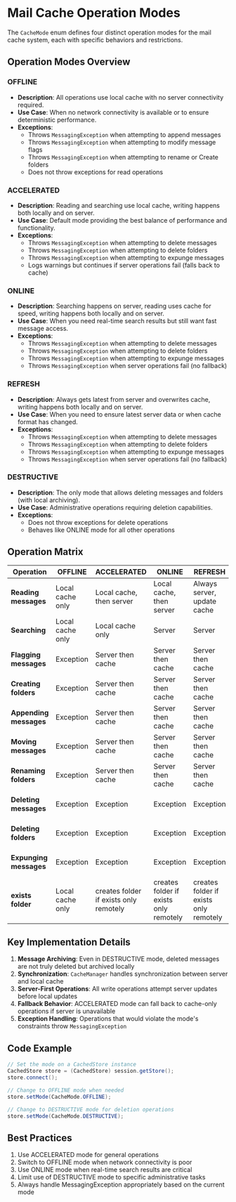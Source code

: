 # Mail Cache Operation Modes

The `CacheMode` enum defines four distinct operation modes for the mail cache system, each with specific behaviors and restrictions.

## Operation Modes Overview

### OFFLINE
- **Description**: All operations use local cache with no server connectivity required.
- **Use Case**: When no network connectivity is available or to ensure deterministic performance.
- **Exceptions**:
    - Throws `MessagingException` when attempting to append messages
    - Throws `MessagingException` when attempting to modify message flags
    - Throws `MessagingException` when attempting to rename or Create folders
    - Does not throw exceptions for read operations

### ACCELERATED
- **Description**: Reading and searching use local cache, writing happens both locally and on server.
- **Use Case**: Default mode providing the best balance of performance and functionality.
- **Exceptions**:
    - Throws `MessagingException` when attempting to delete messages
    - Throws `MessagingException` when attempting to delete folders
    - Throws `MessagingException` when attempting to expunge messages
    - Logs warnings but continues if server operations fail (falls back to cache)

### ONLINE
- **Description**: Searching happens on server, reading uses cache for speed, writing happens both locally and on server.
- **Use Case**: When you need real-time search results but still want fast message access.
- **Exceptions**:
    - Throws `MessagingException` when attempting to delete messages
    - Throws `MessagingException` when attempting to delete folders
    - Throws `MessagingException` when attempting to expunge messages
    - Throws `MessagingException` when server operations fail (no fallback)

### REFRESH
- **Description**: Always gets latest from server and overwrites cache, writing happens both locally and on server.
- **Use Case**: When you need to ensure latest server data or when cache format has changed.
- **Exceptions**:
  - Throws `MessagingException` when attempting to delete messages
  - Throws `MessagingException` when attempting to delete folders
  - Throws `MessagingException` when attempting to expunge messages
  - Throws `MessagingException` when server operations fail (no fallback)

### DESTRUCTIVE
- **Description**: The only mode that allows deleting messages and folders (with local archiving).
- **Use Case**: Administrative operations requiring deletion capabilities.
- **Exceptions**:
    - Does not throw exceptions for delete operations
    - Behaves like ONLINE mode for all other operations

## Operation Matrix
| Operation              | OFFLINE | ACCELERATED                        | ONLINE                 | REFRESH                | DESTRUCTIVE |
|------------------------|---------|------------------------------------|-----------------------|-----------------------|-------------|
| **Reading messages**   | Local cache only | Local cache, then server   | Local cache, then server | Always server, update cache | Same as ONLINE |
| **Searching**          | Local cache only | Local cache only           | Server                | Server                | Server |
| **Flagging messages**  | Exception | Server then cache                | Server then cache     | Server then cache     | Server then cache |
| **Creating folders**   | Exception | Server then cache                | Server then cache     | Server then cache     | Server then cache |
| **Appending messages** | Exception | Server then cache                | Server then cache     | Server then cache     | Server then cache |
| **Moving messages**    | Exception | Server then cache                | Server then cache     | Server then cache     | Server then cache |
| **Renaming folders**   | Exception | Server then cache                | Server then cache     | Server then cache     | Server then cache |
| **Deleting messages**  | Exception | Exception                        | Exception             | Exception             | Allowed (with local archiving) |
| **Deleting folders**   | Exception | Exception                        | Exception             | Exception             | Allowed (with local archiving) |
| **Expunging messages** | Exception | Exception                        | Exception             | Exception             | Allowed (with local archiving) |
| **exists folder**      | Local cache only | creates folder if exists only remotely | creates folder if exists only remotely | creates folder if exists only remotely | Same as ONLINE |


## Key Implementation Details

1. **Message Archiving**: Even in DESTRUCTIVE mode, deleted messages are not truly deleted but archived locally
2. **Synchronization**: `CacheManager` handles synchronization between server and local cache
3. **Server-First Operations**: All write operations attempt server updates before local updates
4. **Fallback Behavior**: ACCELERATED mode can fall back to cache-only operations if server is unavailable
5. **Exception Handling**: Operations that would violate the mode's constraints throw `MessagingException`

## Code Example

```java
// Set the mode on a CachedStore instance
CachedStore store = (CachedStore) session.getStore();
store.connect();

// Change to OFFLINE mode when needed
store.setMode(CacheMode.OFFLINE);

// Change to DESTRUCTIVE mode for deletion operations
store.setMode(CacheMode.DESTRUCTIVE);
```

## Best Practices

1. Use ACCELERATED mode for general operations
2. Switch to OFFLINE mode when network connectivity is poor
3. Use ONLINE mode when real-time search results are critical
4. Limit use of DESTRUCTIVE mode to specific administrative tasks
5. Always handle MessagingException appropriately based on the current mode